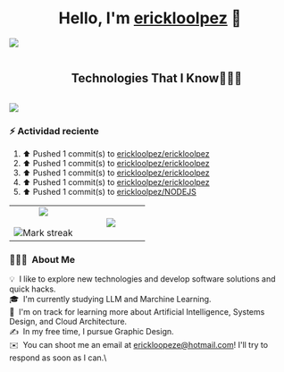 <div align="center">
<h1 align="center">Hello, I'm <a href="https://aristi.dev">erickloolpez</a> 👋</h1>
</div>
<img src="https://i.imgur.com/ViH7YD8.png" />


<!--h1 without bottom border-->
<div id="user-content-toc">
  <ul align="center">
    <summary><h2 style="display: inline-block">Technologies That I Know👨🏻‍💻</h2></summary>
  </ul>
</div>
<!--tech stack icons-->
<!-- <p align="center">
  <a href="https://skillicons.dev">
    <img src="https://i.imgur.com/ViH7YD8.png" />
  </a>
</p> -->

<!--horizontal divider(gradiant)-->
<img src="https://user-images.githubusercontent.com/73097560/115834477-dbab4500-a447-11eb-908a-139a6edaec5c.gif">

### :zap: Actividad reciente
<!--RECENT_ACTIVITY:start-->
1. ⬆️ Pushed 1 commit(s) to [erickloolpez/erickloolpez](https://github.com/erickloolpez/erickloolpez)<br>
2. ⬆️ Pushed 1 commit(s) to [erickloolpez/erickloolpez](https://github.com/erickloolpez/erickloolpez)<br>
3. ⬆️ Pushed 1 commit(s) to [erickloolpez/erickloolpez](https://github.com/erickloolpez/erickloolpez)<br>
4. ⬆️ Pushed 1 commit(s) to [erickloolpez/erickloolpez](https://github.com/erickloolpez/erickloolpez)<br>
5. ⬆️ Pushed 1 commit(s) to [erickloolpez/NODEJS](https://github.com/erickloolpez/NODEJS)<br>
<!--RECENT_ACTIVITY:end-->

<!--- stats & Trophy (start) -->
<p align="center">
  <!--- stats (start) -->
<table align="center">
<tr border="none">
<td width="50%" align="center">
  
  <img  align="center"  src="https://github-readme-stats.vercel.app/api?username=erickloolpez&theme=dark&show_icons=true&count_private=true" />
  <br></br>
  <img  title="🔥 Get streak stats for your profile at git.io/streak-stats" alt="Mark streak" src="https://github-readme-streak-stats.herokuapp.com/?user=erickloolpez&theme=dark&hide_border=false" /> 
</td>

<td width="50%" align="center">
  <img  align="center"  src="https://github-readme-stats.anuraghazra1.vercel.app/api/top-langs/?username=erickloolpez&theme=dark&hide_border=false&no-bg=true&no-frame=true&langs_count=10"/>
</td>
</tr>
</table>
<!--- stats (end) -->

### 👨🏻‍💻 &nbsp;About Me

💡 &nbsp;I like to explore new technologies and develop software solutions and quick hacks.\
🎓 &nbsp;I'm currently studying LLM and Marchine Learning.\
🌱 &nbsp;I'm on track for learning more about Artificial Intelligence, Systems Design, and Cloud Architecture.\
✍️ &nbsp;In my free time, I pursue Graphic Design.\
✉️ &nbsp;You can shoot me an email at erickloopeze@hotmail.com! I'll try to respond as soon as I can.\

